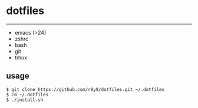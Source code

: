 # dotfiles
---

- emacs (>24)
- zshrc
- bash
- git
- tmux

## usage

	$ git clone https://github.com/r9y9/dotfiles.git ~/.dotfiles
	$ cd ~/.dotfiles
	$ ./install.sh
